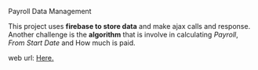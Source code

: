 Payroll Data Management

This project uses **firebase to store data** and make ajax calls and response.  Another challenge is the **algorithm** that is involve in calculating _Payroll_, _From Start Date_ and How much is paid. 

web url: [Here.](https://iamgiel.github.io/dataManagement/)
